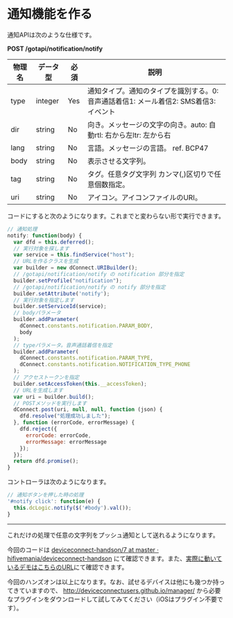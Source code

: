 # 通知機能を作る

通知APIは次のような仕様です。

**POST /gotapi/notification/notify**

|物理名|データ型|必須|説明|
|--- |--- |--- |--- |
|type|integer|Yes|通知タイプ。通知のタイプを識別する。0: 音声通話着信1: メール着信2: SMS着信3: イベント|
|dir|string|No|向き。メッセージの文字の向き。auto: 自動rtl: 右から左ltr: 左から右|
|lang|string|No|言語。メッセージの言語。 ref. BCP47|
|body|string|No|表示させる文字列。|
|tag|string|No|タグ。任意タグ文字列 カンマ(,)区切りで任意個数指定。|
|uri|string|No|アイコン。アイコンファイルのURI。|

コードにすると次のようになります。これまでと変わらない形で実行できます。

```js
// 通知処理
notify: function(body) {
  var dfd = this.deferred();
  // 実行対象を探します
  var service = this.findService("host");
  // URLを作るクラスを生成
  var builder = new dConnect.URIBuilder();
  // /gotapi/notification/notify の notification 部分を指定
  builder.setProfile("notification");
  // /gotapi/notification/notify の notify 部分を指定
  builder.setAttribute('notify');
  // 実行対象を指定します
  builder.setServiceId(service);
  // bodyパラメータ
  builder.addParameter(
    dConnect.constants.notification.PARAM_BODY,
    body
  );
  // typeパラメータ。音声通話着信を指定
  builder.addParameter(
    dConnect.constants.notification.PARAM_TYPE,
    dConnect.constants.notification.NOTIFICATION_TYPE_PHONE
  );
  // アクセストークンを指定
  builder.setAccessToken(this.__accessToken);
  // URLを生成します
  var uri = builder.build();
  // POSTメソッドを実行します
  dConnect.post(uri, null, null, function (json) {
    dfd.resolve("処理成功しました");
  }, function (errorCode, errorMessage) {
    dfd.reject({
      errorCode: errorCode,
      errorMessage: errorMessage
    });
  });
  return dfd.promise();
}
```

コントローラは次のようになります。

```js
// 通知ボタンを押した時の処理
'#notify click': function(e) {
  this.dcLogic.notify($('#body').val());
}
```

----

これだけの処理で任意の文字列をプッシュ通知として送れるようになります。

今回のコードは [deviceconnect-handson/7 at master · hifivemania/deviceconnect-handson](https://github.com/hifivemania/deviceconnect-handson/tree/master/7) にて確認できます。また、[実際に動いているデモはこちらのURL](https://hifivemania.github.io/deviceconnect-handson/7/)にて確認できます。

今回のハンズオンは以上になります。なお、試せるデバイスは他にも幾つか持ってきていますので、 http://deviceconnectusers.github.io/manager/ から必要なプラグインをダウンロードして試してみてください（iOSはプラグイン不要です）。
